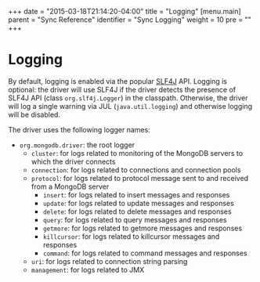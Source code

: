 +++
date = "2015-03-18T21:14:20-04:00"
title = "Logging"
[menu.main]
  parent = "Sync Reference"
  identifier = "Sync Logging"
  weight = 10
  pre = "<i class='fa'></i>"
+++

# Logging

By default, logging is enabled via the popular [SLF4J](http://www.slf4j.org/) API. Logging is optional:
the driver will use SLF4J if the driver detects the presence of SLF4J API (class `org.slf4j.Logger`) in the classpath. 
Otherwise, the driver will log a single warning via JUL (`java.util.logging`) and otherwise logging will be disabled.

The driver uses the following logger names:

- `org.mongodb.driver`: the root logger
    - `cluster`: for logs related to monitoring of the MongoDB servers to which the driver connects
    - `connection`: for logs related to connections and connection pools
    - `protocol`: for logs related to protocol message sent to and received from a MongoDB server
        - `insert`: for logs related to insert messages and responses
        - `update`: for logs related to update messages and responses
        - `delete`: for logs related to delete messages and responses
        - `query`: for logs related to query messages and responses
        - `getmore`: for logs related to getmore messages and responses
        - `killcursor`: for logs related to killcursor messages and responses
        - `command`: for logs related to command messages and responses
    - `uri`: for logs related to connection string parsing
    - `management`: for logs related to JMX
